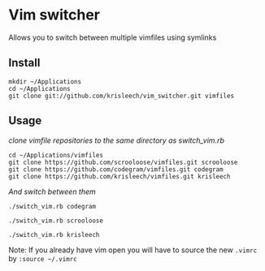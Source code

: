 # Vim switcher

Allows you to switch between multiple vimfiles using symlinks

## Install

    mkdir ~/Applications
    cd ~/Applications
    git clone git://github.com/krisleech/vim_switcher.git vimfiles

## Usage

*clone vimfile repositories to the same directory as switch_vim.rb* 

    cd ~/Applications/vimfiles
    git clone https://github.com/scrooloose/vimfiles.git scrooloose
    git clone https://github.com/codegram/vimfiles.git codegram
    git clone https://github.com/krisleech/vimfiles.git krisleech

*And switch between them*

`./switch_vim.rb codegram`

`./switch_vim.rb scrooloose`

`./switch_vim.rb krisleech`

Note: If you already have vim open you will have to source the new `.vimrc` by
`:source ~/.vimrc`
